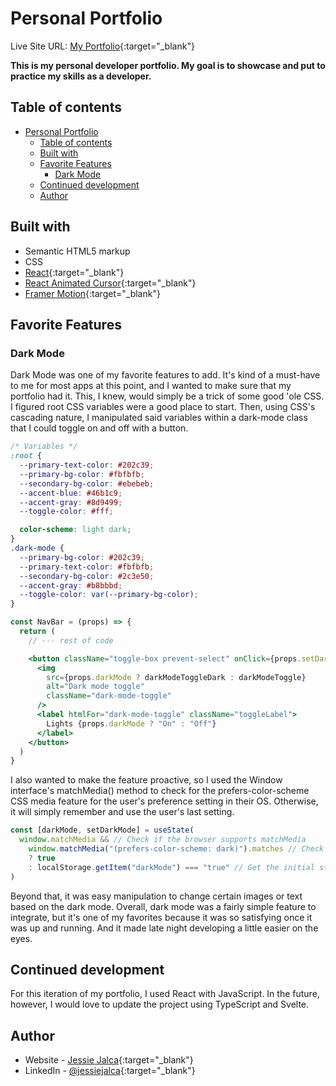 # Personal Portfolio

Live Site URL: [My Portfolio](https://jessiejalca.dev){:target="\_blank"}

**This is my personal developer portfolio. My goal is to showcase and put to practice my skills as a developer.**

## Table of contents

- [Personal Portfolio](#personal-portfolio)
  - [Table of contents](#table-of-contents)
  - [Built with](#built-with)
  - [Favorite Features](#favorite-features)
    - [Dark Mode](#dark-mode)
  - [Continued development](#continued-development)
  - [Author](#author)

<!-- ![](./screenshot.jpg) -->

## Built with

- Semantic HTML5 markup
- CSS
- [React](https://reactjs.org/){:target="\_blank"}
- [React Animated Cursor](https://www.npmjs.com/package/react-animated-cursor){:target="\_blank"}
- [Framer Motion](https://www.framer.com/motion/){:target="\_blank"}

## Favorite Features

### Dark Mode

Dark Mode was one of my favorite features to add. It's kind of a must-have to me for most apps at this point, and I wanted to make sure that my portfolio had it. This, I knew, would simply be a trick of some good 'ole CSS.
I figured root CSS variables were a good place to start. Then, using CSS's cascading nature, I manipulated said variables within a dark-mode class that I could toggle on and off with a button.

```css
/* Variables */
:root {
  --primary-text-color: #202c39;
  --primary-bg-color: #fbfbfb;
  --secondary-bg-color: #ebebeb;
  --accent-blue: #46b1c9;
  --accent-gray: #8d9499;
  --toggle-color: #fff;

  color-scheme: light dark;
}
.dark-mode {
  --primary-bg-color: #202c39;
  --primary-text-color: #fbfbfb;
  --secondary-bg-color: #2c3e50;
  --accent-gray: #b8bbbd;
  --toggle-color: var(--primary-bg-color);
}
```

```jsx
const NavBar = (props) => {
  return (
    // --- rest of code

    <button className="toggle-box prevent-select" onClick={props.setDarkMode}>
      <img
        src={props.darkMode ? darkModeToggleDark : darkModeToggle}
        alt="Dark mode toggle"
        className="dark-mode-toggle"
      />
      <label htmlFor="dark-mode-toggle" className="toggleLabel">
        Lights {props.darkMode ? "On" : "Off"}
      </label>
    </button>
  )
}
```

I also wanted to make the feature proactive, so I used the Window interface's matchMedia() method to check for the prefers-color-scheme CSS media feature for the user's preference setting in their OS. Otherwise, it will simply remember and use the user's last setting.

```js
const [darkMode, setDarkMode] = useState(
  window.matchMedia && // Check if the browser supports matchMedia
    window.matchMedia("(prefers-color-scheme: dark)").matches // Check if the OS has dark mode enabled
    ? true
    : localStorage.getItem("darkMode") === "true" // Get the initial state from localStorage
)
```

Beyond that, it was easy manipulation to change certain images or text based on the dark mode. Overall, dark mode was a fairly simple feature to integrate, but it's one of my favorites because it was so satisfying once it was up and running. And it made late night developing a little easier on the eyes.

<!-- ### Accessibility

Accessibility is essential to web development, so I wanted to make sure that my site met accessibility standards. In building my portfolio, I've tried to be mindful of using semantic HTML. But one thing I noticed while testing my site was that the controls for toggling dark mode and cursor animations was that they weren't reachable by keyboard. I realized they had to be turned into buttons, and although that was super simple to implement, it sent me down more of a rabbit hole about how I could step up my accessibility game.
And one major player I came across was using ARIA states and properties. So far, I've only implemented ARIA labels, to give semantic meaning to the subtitles of each page. -->

## Continued development

For this iteration of my portfolio, I used React with JavaScript. In the future, however, I would love to update the project using TypeScript and Svelte.

<!-- ## Useful resources

- [Example resource 1](https://www.example.com) - This helped me for XYZ reason. I really liked this pattern and will use it going forward.
- [Example resource 2](https://www.example.com) - This is an amazing article which helped me finally understand XYZ. I'd recommend it to anyone still learning this concept.

**Note: Delete this note and replace the list above with resources that helped you during the challenge. These could come in handy for anyone viewing your solution or for yourself when you look back on this project in the future.** -->

## Author

- Website - [Jessie Jalca](https://jessiejalca.dev){:target="\_blank"}
- LinkedIn - [@jessiejalca](https://www.linkedin.com/in/jessiejalca/){:target="\_blank"}
